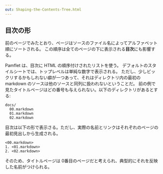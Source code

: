 ```yaml
---
out: Shaping-the-Contents-Tree.html
---
```


目次の形
-------

前のページでみたとおり、ページはソースのファイル名によってアルファベット順にソートされる。
この順序は全てのページの下に表示される**目次**にも影響する。

Pamflet は、目次に HTML の順序付けされたリストを使う。
デフォルトのスタイルシートでは、トップレベルは単純な数字で表示される。
ただし、少しビックリするかもしれない癖が一つあって、それはディレクトリ内の最初の
markdown のソースは他のソースと同列に扱われないということだ。
前の例で見たタイトルページはどの番号も与えられない。以下のディレクトリがあるとする:

    docs/
      00.markdown
      01.markdown
      02.markdown

目次は以下の形で表示さる。ただし、実際の名前とリンクはそれぞれのページの最初見出しから生成される。

    <00.markdown>
    1. <01.markdown>
    2. <02.markdown>

そのため、タイトルページは 0番目のページだと考えられ、典型的にそれを反映した名前がつけられる。
